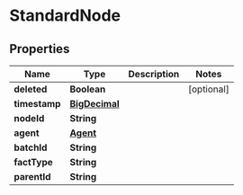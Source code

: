 
# StandardNode

## Properties
Name | Type | Description | Notes
------------ | ------------- | ------------- | -------------
**deleted** | **Boolean** |  |  [optional]
**timestamp** | [**BigDecimal**](BigDecimal.md) |  | 
**nodeId** | **String** |  | 
**agent** | [**Agent**](Agent.md) |  | 
**batchId** | **String** |  | 
**factType** | **String** |  | 
**parentId** | **String** |  | 



